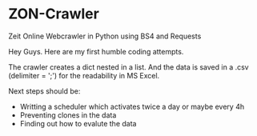 # ZON-Crawler
Zeit Online Webcrawler in Python using BS4 and Requests

Hey Guys. Here are my first humble coding attempts. 

The crawler creates a dict nested in a list. And the data is saved in a .csv (delimiter = ';') for the readability in MS Excel.

Next steps should be:

- Writting a scheduler which activates twice a day or maybe every 4h
- Preventing clones in the data
- Finding out how to evalute the data 
